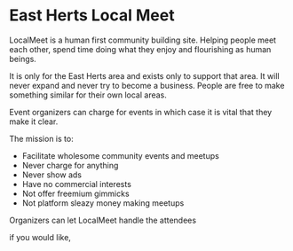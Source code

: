 # East Herts Local Meet

LocalMeet is a human first community building site. Helping people meet each other, spend time doing what they enjoy and flourishing as human beings.

It is only for the East Herts area and exists only to support that area. It will never expand and never try to become a business. People are free to make something similar for their own local areas.

Event organizers can charge for events in which case it is vital that they make it clear.

The mission is to:

 * Facilitate wholesome community events and meetups
 * Never charge for anything
 * Never show ads
 * Have no commercial interests  
 * Not offer freemium gimmicks 
 * Not platform sleazy money making meetups

Organizers can let LocalMeet handle the attendees 

if you would like, 